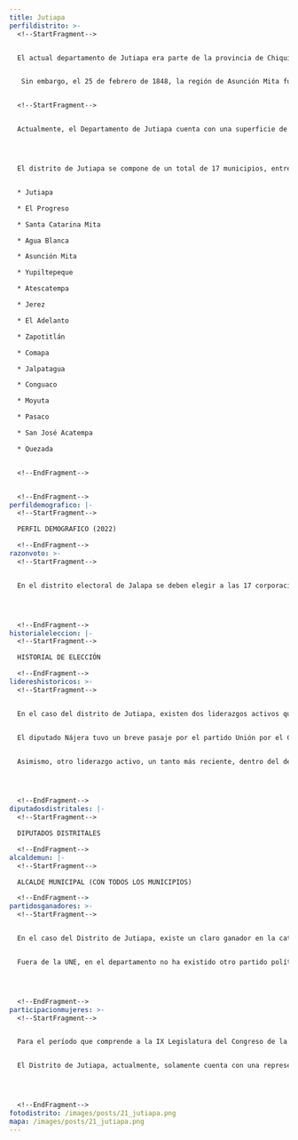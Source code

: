 ```yaml
---
title: Jutiapa
perfildistrito: >-
  <!--StartFragment-->


  El actual departamento de Jutiapa era parte de la provincia de Chiquimula, una de las 7 organizaciones territoriales de Guatemala en el año 1825 tras el proceso que anulaba la anexión a México y establecía la nueva organización administrativa del país. Esta provincia abarcaba gran parte del Oriente del país, conformándose por municipios de los actuales departamentos de El Progreso, Zacapa, Chiquimula, Jalapa y parte del actual Jutiapa. 


   Sin embargo, el 25 de febrero de 1848, la región de Asunción Mita fue segregada del departamento de Chiquimula y fue convertida en un departamento por sí mismo (Jutiapa); dividiéndola en tres distintos distritos: Jutiapa, Jalapa y Santa Rosa. Este último fue elevado a categoría de departamento en 1872, pero la condición de dependencia entre los distritos restantes se mantuvo. Fue hasta el año 1873 en el que, mediante el Decreto No. 107 del Gobierno de Justo Rufino Barrios, se decidió dividir el departamento de Jutiapa para mejorar su administración; constituyendo así los actuales departamentos de Jalapa y Jutiapa. 


  <!--StartFragment-->


  Actualmente, el Departamento de Jutiapa cuenta con una superficie de 3,216 km², y una población total de 488,395 habitantes. Estos se subdividen en un 51.14% de población urbana y el restante 48.86% de población rural. Asimismo, el departamento de Jalapa cuenta con una ligera mayoría de población femenina (51.42%) y predominantemente identificada como ladina (79.10%). La edad promedio del departamento es de 28 años, por lo que se puede catalogar como una de las áreas menos jóvenes del país. 




  El distrito de Jutiapa se compone de un total de 17 municipios, entre los que destaca la cabecera departamental del mismo nombre. Estas 17 unidades territoriales que componen el departamento son: 


  * Jutiapa

  * El Progreso

  * Santa Catarina Mita

  * Agua Blanca

  * Asunción Mita

  * Yupiltepeque

  * Atescatempa

  * Jerez

  * El Adelanto

  * Zapotitlán

  * Comapa

  * Jalpatagua

  * Conguaco

  * Moyuta

  * Pasaco

  * San José Acatempa

  * Quezada


  <!--EndFragment-->


  <!--EndFragment-->
perfildemografico: |-
  <!--StartFragment-->

  PERFIL DEMOGRAFICO (2022)

  <!--EndFragment-->
razonvoto: >-
  <!--StartFragment-->


  En el distrito electoral de Jalapa se deben elegir a las 17 corporaciones municipales (alcalde y síndicos) del departamento, correspondientes a los 17 municipios que componen el distrito. Asimismo, los ciudadanos del departamento deben elegir a 4 diputados distritales que les representarán en el Congreso de la República. 




  <!--EndFragment-->
historialeleccion: |-
  <!--StartFragment-->

  HISTORIAL DE ELECCIÓN

  <!--EndFragment-->
lidereshistoricos: >-
  <!--StartFragment-->


  En el caso del distrito de Jutiapa, existen dos liderazgos activos que se han destacado para el departamento; ambos dentro del Congreso de la República. El primero es el diputado Carlos Santiago Nájera Sagastume, quién ha sido diputado por el distrito de Jutiapa desde el año 2000. Nájera inició su carrera política con el partido Frente Republicano Guatemalteco -FRG-, siendo electo por el departamento de Jutiapa en el proceso electoral de 1999. Posteriormente, Nájera consolidó su reelección para el período del 2004 - 2008, siempre con las filas del FRG. No obstante, el entonces diputado del FRG, decidió cambiar de piel para el siguiente proceso electoral, eligiéndose como diputado distrital para el período de 2008 - 2012 como parte del entonces partido oficial, la Unidad Nacional de la Esperanza -UNE-. 


  El diputado Nájera tuvo un breve pasaje por el partido Unión por el Cambio Nacional -UCN-, mismo por el que fue reelecto en el proceso electoral del 2011. No obstante, el diputado del distrito de Jutiapa regresó a las filas de la UNE, esta vez para mantenerse y reelegirse tanto en los comicios del 2015 como en el proceso electoral de 2019. De ahí que Nájera sea uno de los diputados más antiguos en el Legislativo, así como uno de los liderazgos más consolidados a lo interno de una de las facciones de la UNE. Nájera ha tenido vinculaciones a casos penales como el “Asalto al Ministerio de Salud”, razón por la que el Ministerio Público ha solicitado el retiro de su derecho de antejuicio. No obstante, dichas solicitudes han sido rechazadas en varias ocasiones por la Corte Suprema de Justicia. 


  Asimismo, otro liderazgo activo, un tanto más reciente, dentro del departamento de Jutiapa, es el de la actual diputada por el partido FCN-Nación, Sandra Patricia Sandoval González. La diputada Sandoval ha formado parte de las últimas dos legislaturas (2016 - 2020 y 2020 - 2024) como miembro activo del partido FCN-Nación. Si bien su carrera política dentro del Congreso de la República no es tan longeva, Sandoval ha logrado destacar como parte de un liderazgo activo dentro del partido. Lo anterior se demostró luego de que la diputada Sandoval fuera electa como la Jefe de Bancada del partido FCN-Nación para el período 2022 - 2023. No obstante, otros diputados de la bancada han desconocido su liderazgo, razón por la que Sandoval se ha desligado de FCN-Nación, pasando a ser diputada independiente. 




  <!--EndFragment-->
diputadosdistritales: |-
  <!--StartFragment-->

  DIPUTADOS DISTRITALES

  <!--EndFragment-->
alcaldemun: |-
  <!--StartFragment-->

  ALCALDE MUNICIPAL (CON TODOS LOS MUNICIPIOS)

  <!--EndFragment-->
partidosganadores: >-
  <!--StartFragment-->


  En el caso del Distrito de Jutiapa, existe un claro ganador en la categoría de partido predominante en el distrito; el partido Unidad Nacional de la Esperanza - UNE- con una totalidad de xxx votos emitidos en el ínterim de los últimos tres procesos electorales. La UNE ha estado presente en Jutiapa en los últimos tres procesos electorales revisados, obteniendo al menos un asiento en el Legislativo durante este período; alcanzando esa cifra más baja durante el proceso electoral de 2015, frente a la explosión del partido LÍDER. Por su parte, para el proceso electoral de 2011, la UNE contó con un total de dos diputados electos para el departamento de Jutiapa. Posteriormente, en las elecciones de 2019, la UNE logró retomar su caudal electoral perdido en 2015, alcanzando nuevamente una totalidad de dos diputados electos por el distrito en cuestión. 


  Fuera de la UNE, en el departamento no ha existido otro partido político que pueda mantener su caudal político en el paso de un proceso electoral a otro. Durante los últimos tres procesos electorales, un total de otros cinco partidos políticos se han repartido los escaños restantes que se disputan en el distrito por cada elección. 




  <!--EndFragment-->
participacionmujeres: >-
  <!--StartFragment-->


  Para el período que comprende a la IX Legislatura del Congreso de la República de Guatemala (2020 - 2024), únicamente fueron electas 31 mujeres del total de 160 diputados que componen el hemiciclo parlamentario. Es decir, dicha Legislatura cuenta con un aproximado del 20% de representación política de la mujer; una de las cifras más bajas de representación femenina a nivel latinoamericano. 


  El Distrito de Jutiapa, actualmente, solamente cuenta con una representante femenina en el Congreso de la República. Dicha representante es la diputada Sandra Patricia Sandoval González, del partido FCN-Nación. En términos de su participación en los espacios de mayor toma de decisión (Comisiones de Trabajo, Jefaturas de Bloque o Junta Directiva del Congreso), la diputada en cuestión funge como la Jefe del Bloque de la bancada de FCN-Nación en el Congreso de la República. 




  <!--EndFragment-->
fotodistrito: /images/posts/21_jutiapa.png
mapa: /images/posts/21_jutiapa.png
---
```

